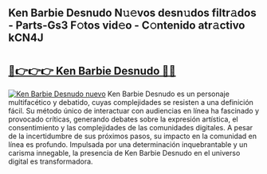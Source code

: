 ## Ken Barbie Desnudo N𝚞𝚎vos desn𝚞dos filtr𝚊dos - Parts-Gs3 F𝚘tos vid𝚎o - C𝚘ntenido atr𝚊ctivo kCN4J

# <h2><a href="http://mbafo71.tromn.icu/?c=Ken+Barbie+Desnudo">🔗👉👉👉 Ken Barbie Desnudo 🔗🔗</a></h2>

[![Ken Barbie Desnudo nuevo](https://i.imgur.com/pEAQMta.gif)](http://mbafo71.tromn.icu/?c=Ken+Barbie+Desnudo)
Ken Barbie Desnudo es un personaje multifacético y debatido, cuyas complejidades se resisten a una definición fácil.  Su método único de interactuar con audiencias en línea ha fascinado y provocado críticas, generando debates sobre la expresión artística, el consentimiento y las complejidades de las comunidades digitales. A pesar de la incertidumbre de sus próximos pasos, su impacto en la comunidad en línea es profundo. Impulsada por una determinación inquebrantable y un carisma innegable, la presencia de Ken Barbie Desnudo en el universo digital es transformadora.
